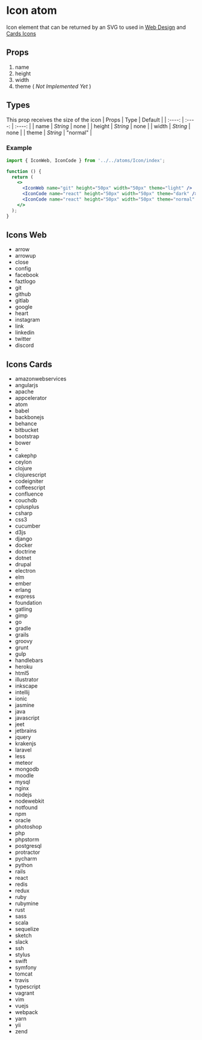 # Icon atom

Icon element that can be returned by an SVG
to used in
[Web Design](#Icons-Web)
and
[Cards Icons](#Icons-Cards)

## Props

1. name
2. height
3. width
4. theme ( _Not Implemented Yet_ )

## Types

This prop receives the size of the icon
| Props | Type | Default |
| :----: | :----: | :----: |
| name | _String_ | none |
| height | _String_ | none |
| width | _String_ | none |
| theme | _String_ | "normal" |

### Example

```jsx
import { IconWeb, IconCode } from '../../atoms/Icon/index';

function () {
  return (
    <>
      <IconWeb name="git" height="50px" width="50px" theme="light" />
      <IconCode name="react" height="50px" width="50px" theme="dark" />
      <IconCode name="react" height="50px" width="50px" theme="normal" />
    </>
  );
}


```

## Icons Web

- arrow
- arrowup
- close
- config
- facebook
- faztlogo
- git
- github
- gitlab
- google
- heart
- instagram
- link
- linkedin
- twitter
- discord

## Icons Cards

- amazonwebservices
- angularjs
- apache
- appcelerator
- atom
- babel
- backbonejs
- behance
- bitbucket
- bootstrap
- bower
- c
- cakephp
- ceylon
- clojure
- clojurescript
- codeigniter
- coffeescript
- confluence
- couchdb
- cplusplus
- csharp
- css3
- cucumber
- d3js
- django
- docker
- doctrine
- dotnet
- drupal
- electron
- elm
- ember
- erlang
- express
- foundation
- gatling
- gimp
- go
- gradle
- grails
- groovy
- grunt
- gulp
- handlebars
- heroku
- html5
- illustrator
- inkscape
- intellij
- ionic
- jasmine
- java
- javascript
- jeet
- jetbrains
- jquery
- krakenjs
- laravel
- less
- meteor
- mongodb
- moodle
- mysql
- nginx
- nodejs
- nodewebkit
- notfound
- npm
- oracle
- photoshop
- php
- phpstorm
- postgresql
- protractor
- pycharm
- python
- rails
- react
- redis
- redux
- ruby
- rubymine
- rust
- sass
- scala
- sequelize
- sketch
- slack
- ssh
- stylus
- swift
- symfony
- tomcat
- travis
- typescript
- vagrant
- vim
- vuejs
- webpack
- yarn
- yii
- zend
